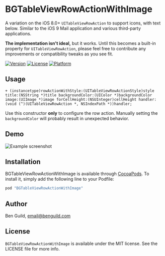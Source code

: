 # BGTableViewRowActionWithImage

A variation on the iOS 8.0+ `UITableViewRowAction` to support icons, with text below. Similar to the iOS 9 Mail application and various third-party applications.

**The implementation isn't ideal,** but it works. Until this becomes a built-in property for `UITableViewRowAction`, please feel free to contribute any improvements or compatibility tweaks as you see fit.

[![Version](https://img.shields.io/cocoapods/v/BGTableViewRowActionWithImage.svg?style=flat)](http://cocoapods.org/pods/BGTableViewRowActionWithImage)
[![License](https://img.shields.io/cocoapods/l/BGTableViewRowActionWithImage.svg?style=flat)](http://cocoapods.org/pods/BGTableViewRowActionWithImage)
[![Platform](https://img.shields.io/cocoapods/p/BGTableViewRowActionWithImage.svg?style=flat)](http://cocoapods.org/pods/BGTableViewRowActionWithImage)

## Usage

```objc
+ (instancetype)rowActionWithStyle:(UITableViewRowActionStyle)style title:(NSString *)title backgroundColor:(UIColor *)backgroundColor image:(UIImage *)image forCellHeight:(NSUInteger)cellHeight handler:(void (^)(UITableViewRowAction *, NSIndexPath *))handler;

```

Use this constructor **only** to configure the row action. Manually setting the `backgroundColor` will probably result in unexpected behavior.

## Demo

![Example screenshot](https://raw.github.com/benguild/BGTableViewRowActionWithImage/master/demo.jpg "Example screenshot")

## Installation

BGTableViewRowActionWithImage is available through [CocoaPods](http://cocoapods.org). To install
it, simply add the following line to your Podfile:

```ruby
pod "BGTableViewRowActionWithImage"
```

## Author

Ben Guild, email@benguild.com

## License

`BGTableViewRowActionWithImage` is available under the MIT license. See the LICENSE file for more info.
